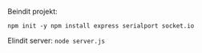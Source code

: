 Beindit projekt:

``npm init -y
npm install express serialport socket.io``


Elindit server:
``node server.js``

